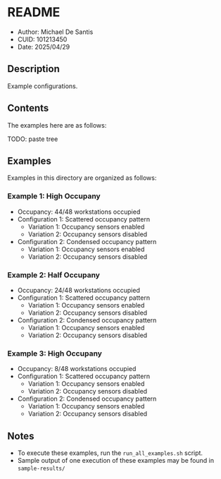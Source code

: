 # README
* Author: Michael De Santis
* CUID: 101213450
* Date: 2025/04/29

## Description
Example configurations. 

## Contents
The examples here are as follows:

TODO: paste tree

## Examples
Examples in this directory are organized as follows:

### Example 1: High Occupany 
* Occupancy: 44/48 workstations occupied
* Configuration 1: Scattered occupancy pattern
    * Variation 1: Occupancy sensors enabled
    * Variation 2: Occupancy sensors disabled
* Configuration 2: Condensed occupancy pattern 
    * Variation 1: Occupancy sensors enabled
    * Variation 2: Occupancy sensors disabled
    
### Example 2: Half Occupany 
* Occupancy: 24/48 workstations occupied
* Configuration 1: Scattered occupancy pattern
    * Variation 1: Occupancy sensors enabled
    * Variation 2: Occupancy sensors disabled
* Configuration 2: Condensed occupancy pattern 
    * Variation 1: Occupancy sensors enabled
    * Variation 2: Occupancy sensors disabled
    
### Example 3: High Occupany 
* Occupancy: 8/48 workstations occupied
* Configuration 1: Scattered occupancy pattern
    * Variation 1: Occupancy sensors enabled
    * Variation 2: Occupancy sensors disabled
* Configuration 2: Condensed occupancy pattern 
    * Variation 1: Occupancy sensors enabled
    * Variation 2: Occupancy sensors disabled
    


## Notes
* To execute these examples, run the `run_all_examples.sh` script.
* Sample output of one execution of these examples may be found in `sample-results/`
